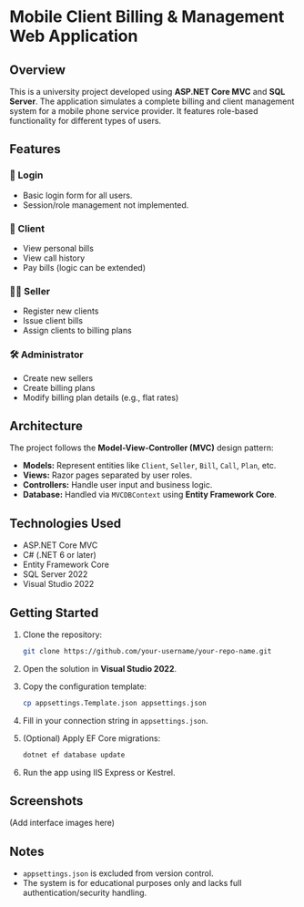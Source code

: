 # Mobile Client Billing & Management Web Application

## Overview

This is a university project developed using **ASP.NET Core MVC** and **SQL Server**. The application simulates a complete billing and client management system for a mobile phone service provider. It features role-based functionality for different types of users.

## Features

### 🔐 Login
- Basic login form for all users.
- Session/role management not implemented.

### 👤 Client
- View personal bills
- View call history
- Pay bills (logic can be extended)

### 🧑‍💼 Seller
- Register new clients
- Issue client bills
- Assign clients to billing plans

### 🛠️ Administrator
- Create new sellers
- Create billing plans
- Modify billing plan details (e.g., flat rates)

## Architecture

The project follows the **Model-View-Controller (MVC)** design pattern:

- **Models:** Represent entities like `Client`, `Seller`, `Bill`, `Call`, `Plan`, etc.
- **Views:** Razor pages separated by user roles.
- **Controllers:** Handle user input and business logic.
- **Database:** Handled via `MVCDBContext` using **Entity Framework Core**.

## Technologies Used

- ASP.NET Core MVC
- C# (.NET 6 or later)
- Entity Framework Core
- SQL Server 2022
- Visual Studio 2022

## Getting Started

1. Clone the repository:
   ```bash
   git clone https://github.com/your-username/your-repo-name.git
   ```

2. Open the solution in **Visual Studio 2022**.

3. Copy the configuration template:
   ```bash
   cp appsettings.Template.json appsettings.json
   ```

4. Fill in your connection string in `appsettings.json`.

5. (Optional) Apply EF Core migrations:
   ```bash
   dotnet ef database update
   ```

6. Run the app using IIS Express or Kestrel.

## Screenshots

(Add interface images here)

## Notes

- `appsettings.json` is excluded from version control.
- The system is for educational purposes only and lacks full authentication/security handling.